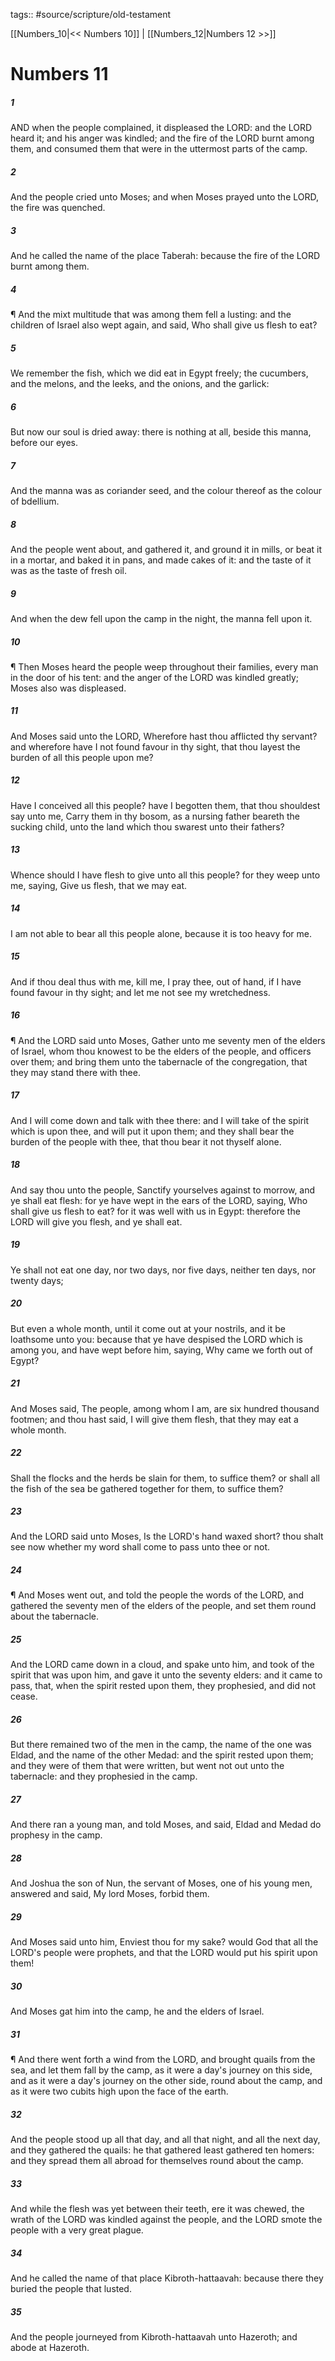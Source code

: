 tags:: #source/scripture/old-testament

[[Numbers_10|<< Numbers 10]] | [[Numbers_12|Numbers 12 >>]]

# Numbers 11

##### 1

AND when the people complained, it displeased the LORD: and the LORD heard it; and his anger was kindled; and the fire of the LORD burnt among them, and consumed them that were in the uttermost parts of the camp.

##### 2

And the people cried unto Moses; and when Moses prayed unto the LORD, the fire was quenched.

##### 3

And he called the name of the place Taberah: because the fire of the LORD burnt among them.

##### 4

¶ And the mixt multitude that was among them fell a lusting: and the children of Israel also wept again, and said, Who shall give us flesh to eat?

##### 5

We remember the fish, which we did eat in Egypt freely; the cucumbers, and the melons, and the leeks, and the onions, and the garlick:

##### 6

But now our soul is dried away: there is nothing at all, beside this manna, before our eyes.

##### 7

And the manna was as coriander seed, and the colour thereof as the colour of bdellium.

##### 8

And the people went about, and gathered it, and ground it in mills, or beat it in a mortar, and baked it in pans, and made cakes of it: and the taste of it was as the taste of fresh oil.

##### 9

And when the dew fell upon the camp in the night, the manna fell upon it.

##### 10

¶ Then Moses heard the people weep throughout their families, every man in the door of his tent: and the anger of the LORD was kindled greatly; Moses also was displeased.

##### 11

And Moses said unto the LORD, Wherefore hast thou afflicted thy servant? and wherefore have I not found favour in thy sight, that thou layest the burden of all this people upon me?

##### 12

Have I conceived all this people? have I begotten them, that thou shouldest say unto me, Carry them in thy bosom, as a nursing father beareth the sucking child, unto the land which thou swarest unto their fathers?

##### 13

Whence should I have flesh to give unto all this people? for they weep unto me, saying, Give us flesh, that we may eat.

##### 14

I am not able to bear all this people alone, because it is too heavy for me.

##### 15

And if thou deal thus with me, kill me, I pray thee, out of hand, if I have found favour in thy sight; and let me not see my wretchedness.

##### 16

¶ And the LORD said unto Moses, Gather unto me seventy men of the elders of Israel, whom thou knowest to be the elders of the people, and officers over them; and bring them unto the tabernacle of the congregation, that they may stand there with thee.

##### 17

And I will come down and talk with thee there: and I will take of the spirit which is upon thee, and will put it upon them; and they shall bear the burden of the people with thee, that thou bear it not thyself alone.

##### 18

And say thou unto the people, Sanctify yourselves against to morrow, and ye shall eat flesh: for ye have wept in the ears of the LORD, saying, Who shall give us flesh to eat? for it was well with us in Egypt: therefore the LORD will give you flesh, and ye shall eat.

##### 19

Ye shall not eat one day, nor two days, nor five days, neither ten days, nor twenty days;

##### 20

But even a whole month, until it come out at your nostrils, and it be loathsome unto you: because that ye have despised the LORD which is among you, and have wept before him, saying, Why came we forth out of Egypt?

##### 21

And Moses said, The people, among whom I am, are six hundred thousand footmen; and thou hast said, I will give them flesh, that they may eat a whole month.

##### 22

Shall the flocks and the herds be slain for them, to suffice them? or shall all the fish of the sea be gathered together for them, to suffice them?

##### 23

And the LORD said unto Moses, Is the LORD's hand waxed short? thou shalt see now whether my word shall come to pass unto thee or not.

##### 24

¶ And Moses went out, and told the people the words of the LORD, and gathered the seventy men of the elders of the people, and set them round about the tabernacle.

##### 25

And the LORD came down in a cloud, and spake unto him, and took of the spirit that was upon him, and gave it unto the seventy elders: and it came to pass, that, when the spirit rested upon them, they prophesied, and did not cease.

##### 26

But there remained two of the men in the camp, the name of the one was Eldad, and the name of the other Medad: and the spirit rested upon them; and they were of them that were written, but went not out unto the tabernacle: and they prophesied in the camp.

##### 27

And there ran a young man, and told Moses, and said, Eldad and Medad do prophesy in the camp.

##### 28

And Joshua the son of Nun, the servant of Moses, one of his young men, answered and said, My lord Moses, forbid them.

##### 29

And Moses said unto him, Enviest thou for my sake? would God that all the LORD's people were prophets, and that the LORD would put his spirit upon them!

##### 30

And Moses gat him into the camp, he and the elders of Israel.

##### 31

¶ And there went forth a wind from the LORD, and brought quails from the sea, and let them fall by the camp, as it were a day's journey on this side, and as it were a day's journey on the other side, round about the camp, and as it were two cubits high upon the face of the earth.

##### 32

And the people stood up all that day, and all that night, and all the next day, and they gathered the quails: he that gathered least gathered ten homers: and they spread them all abroad for themselves round about the camp.

##### 33

And while the flesh was yet between their teeth, ere it was chewed, the wrath of the LORD was kindled against the people, and the LORD smote the people with a very great plague.

##### 34

And he called the name of that place Kibroth-hattaavah: because there they buried the people that lusted.

##### 35

And the people journeyed from Kibroth-hattaavah unto Hazeroth; and abode at Hazeroth.
